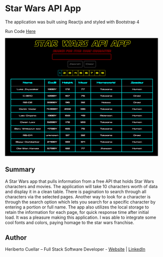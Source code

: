 # Star Wars API App
The application was built using Reactjs and styled with Bootstrap 4

Run Code [Here](https://hc-starwars-api-app-react.herokuapp.com/)

![StarWarsAPIApp](./images/starwars-api-app-react.PNG)

## Summary
A Star Wars app that pulls information from a free API that holds Star Wars characters and movies. The application will take 10 characters worth of data and display it in a clean table. There is pagination to search through all characters via the selected pages. Another way to look for a character is through the search option which lets you search for a specific character by entering a portion or full name. The app also utilizes the local storage to retain the information for each page, for quick response time after initial load. It was a pleasure making this application. I was able to integrate some cool fonts and colors, paying homage to the star wars franchise.

## Author
Heriberto Cuellar – Full Stack Software Developer - [Website](https://heribertocuellar.com) | [LinkedIn](https://www.linkedin.com/in/heriberto-c-5aa11952)
